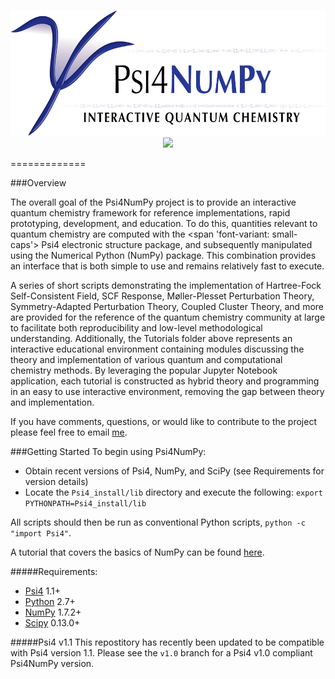 <p align="center">
<br>
<img src="media/psi4banner_numpy_interactive.png" alt="Psi4NumPy banner logo" height=200> <br>
<a href="https://zenodo.org/badge/latestdoi/22622192"> <img src="https://zenodo.org/badge/22622192.svg" /></a>
<br>
</p>

=============

###Overview

The overall goal of the Psi4NumPy project is to provide an interactive quantum chemistry
framework for reference implementations, rapid prototyping, development, and education.
To do this, quantities relevant to quantum chemistry are computed with the <span 'font-variant: 
small-caps'> Psi4 </span> electronic structure package, and subsequently manipulated 
using the Numerical Python (NumPy) package.  This combination
provides an interface that is both simple to use and remains relatively fast
to execute. 

A series of short scripts demonstrating the implementation of Hartree-Fock Self-Consistent 
Field, SCF Response, Møller-Plesset Perturbation Theory, Symmetry-Adapted Perturbation Theory, 
Coupled Cluster Theory, and more are provided for the reference of the quantum chemistry
community at large to facilitate both reproducibility and low-level methodological understanding.
Additionally, the Tutorials folder above represents an interactive educational
environment containing modules discussing the theory and implementation of various
quantum and computational chemistry methods.  By leveraging the popular Jupyter Notebook
application, each tutorial is constructed as hybrid theory and programming in an easy to use
interactive environment, removing the gap between theory and implementation.

If you have comments, questions, or would like to contribute to the project
please feel free to email [me](mailto:dgasmith@gatech.edu).

###Getting Started
To begin using Psi4NumPy:
- Obtain recent versions of Psi4, NumPy, and SciPy (see Requirements for version details)
- Locate the `Psi4_install/lib` directory and execute the following:
```export PYTHONPATH=Psi4_install/lib```

All scripts should then be run as conventional Python scripts, `python -c "import Psi4"`.

A tutorial that covers the basics of NumPy can be found
[here](http://wiki.scipy.org/Tentative_NumPy_Tutorial).

#####Requirements:

- [Psi4](https://github.com/Psi4/Psi4) 1.1+
- [Python](python.org) 2.7+
 - [NumPy](scipy.org) 1.7.2+
 - [Scipy](numpy.scipy.org) 0.13.0+

#####Psi4 v1.1
This repostitory has recently been updated to be compatible with Psi4 version 1.1.
Please see the `v1.0` branch for a Psi4 v1.0 compliant Psi4NumPy version. 
